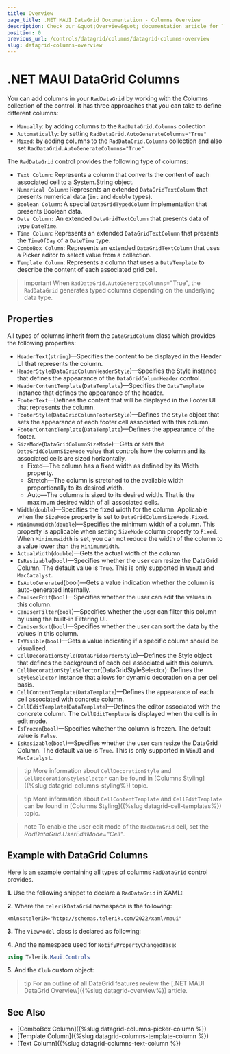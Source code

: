 ```yaml
---
title: Overview
page_title: .NET MAUI DataGrid Documentation - Columns Overview
description: Check our &quot;Overview&quot; documentation article for Telerik DataGrid for .NET MAUI.
position: 0
previous_url: /controls/datagrid/columns/datagrid-columns-overview
slug: datagrid-columns-overview
---
```


# .NET MAUI DataGrid Columns

You can add columns in your `RadDataGrid` by working with the Columns collection of the control. It has three approaches that you can take to define different columns:

* `Manually`: by adding columns to the `RadDataGrid.Columns` collection
* `Automatically`: by setting `RadDataGrid.AutoGenerateColumns="True"`
* `Mixed`: by adding columns to the `RadDataGrid.Columns` collection and also set `RadDataGrid.AutoGenerateColumns="True"`

The `RadDataGrid` control provides the following type of columns:

* `Text Column`: Represents a column that converts the content of each associated cell to a System.String object.
* `Numerical Column`: Represents an extended `DataGridTextColumn` that presents numerical data (`int` and `double` types).
* `Boolean Column`: A special `DataGridTypedColumn` implementation that presents Boolean data.
* `Date Column:` An extended `DataGridTextColumn` that presents data of type `DateTime`.
* `Time Column`: Represents an extended `DataGridTextColumn` that presents the `TimeOfDay` of a `DateTime` type.
* `ComboBox Column`: Represents an extended `DataGridTextColumn` that uses a Picker editor to select value from a collection.
* `Template Column`: Represents a column that uses a `DataTemplate` to describe the content of each associated grid cell.

>important When `RadDataGrid.AutoGenerateColumns`="True", the `RadDataGrid` generates typed columns depending on the underlying data type.

## Properties

All types of columns inherit from the `DataGridColumn` class which provides the following properties:

* `HeaderText`(`string`)&mdash;Specifies the content to be displayed in the Header UI that represents the column.
* `HeaderStyle`(`DataGridColumnHeaderStyle`)&mdash;Specifies the Style instance that defines the appearance of the `DataGridColumnHeader` control.
* `HeaderContentTemplate`(`DataTemplate`)&mdash;Specifies the `DataTemplate` instance that defines the appearance of the header.
* `FooterText`&mdash;Defines the content that will be displayed in the Footer UI that represents the column.
* `FooterStyle`(`DataGridColumnFooterStyle`)&mdash;Defines the `Style` object that sets the appearance of each footer cell associated with this column.
* `FooterContentTemplate`(`DataTemplate`)&mdash;Defines the appearance of the footer.
* `SizeMode`(`DataGridColumnSizeMode`)&mdash;Gets or sets the `DataGridColumnSizeMode` value that controls how the column and its associated cells are sized horizontally.
  * Fixed&mdash;The column has a fixed width as defined by its Width property.
  * Stretch&mdash;The column is stretched to the available width proportionally to its desired width.
  * Auto&mdash;The columns is sized to its desired width. That is the maximum desired width of all associated cells.
* `Width`(`double`)&mdash;Specifies the fixed width for the column. Applicable when the `SizeMode` property is set to `DataGridColumnSizeMode.Fixed`.
* `MinimumWidth`(`double`)&mdash;Specifies the minimum width of a column. This property is applicable when setting `SizeMode` column property to `Fixed`. When `Minimumwidth` is set, you can not reduce the width of the column to a value lower than the `MinimumWidth`. 
* `ActualWidth`(`double`)&mdash;Gets the actual width of the column.
* `IsResizable`(`bool`)&mdash;Specifies whether the user can resize the DataGrid Column. The default value is `True`. This is only supported in `WinUI` and `MacCatalyst`.
* `IsAutoGenerated`(bool)&mdash;Gets a value indication whether the column is auto-generated internally.
* `CanUserEdit`(`bool`)&mdash;Specifies whether the user can edit the values in this column.
* `CanUserFilter`(`bool`)&mdash;Specifies whether the user can filter this column by using the built-in Filtering UI.
* `CanUserSort`(`bool`)&mdash;Specifies whether the user can sort the data by the values in this column.
* `IsVisible`(`bool`)&mdash;Gets a value indicating if a specific column should be visualized.
* `CellDecorationStyle`(`DataGridBorderStyle`)&mdash;Defines the Style object that defines the background of each cell associated with this column.
* `CellDecorationStyleSelector`(DataGridStyleSelector): Defines the `StyleSelector` instance that allows for dynamic decoration on a per cell basis.
* `CellContentTemplate`(`DataTemplate`)&mdash;Defines the appearance of each cell associated with concrete column.
* `CellEditTemplate`(`DataTemplate`)&mdash;Defines the editor associated with the concrete column. The `CellEditTemplate` is displayed when the cell is in edit mode.
* `IsFrozen`(`bool`)&mdash;Specifies whether the column is frozen. The default value is `False`.
* `IsResizable`(`bool`)&mdash;Specifies whether the user can resize the DataGrid Column. The default value is `True`. This is only supported in `WinUI` and `MacCatalyst`.

>tip More information about `CellDecorationStyle` and  `CellDecorationStyleSelector` can be found in [Columns Styling]({%slug datagrid-columns-styling%}) topic.

>tip More information about `CellContentTemplate` and  `CellEditTemplate` can be found in [Columns Styling]({%slug datagrid-cell-templates%}) topic.

>note To enable the user edit mode of the `RadDataGrid` cell, set the *RadDataGrid.UserEditMode="Cell"*.

## Example with DataGrid Columns

Here is an example containing all types of columns `RadDataGrid` control provides.

**1.** Use the following snippet to declare a `RadDataGrid` in XAML:

<snippet id='datagrid-columns-example' />

**2.** Where the `telerikDataGrid` namespace is the following:

```XAML
xmlns:telerik="http://schemas.telerik.com/2022/xaml/maui"
```

**3.** The `ViewModel` class is declared as following:

<snippet id='datagrid-column-view-model' />

**4.** And the namespace used for `NotifyPropertyChangedBase`:

 ```C#
 using Telerik.Maui.Controls
 ```

**5.** And the `Club` custom object:

<snippet id='datagrid-club-model' />

>tip For an outline of all DataGrid features review the [.NET MAUI DataGrid Overview]({%slug datagrid-overview%}) article.

## See Also

- [ComboBox Column]({%slug datagrid-columns-picker-column %})
- [Template Column]({%slug datagrid-columns-template-column %})
- [Text Column]({%slug datagrid-columns-text-column %})
